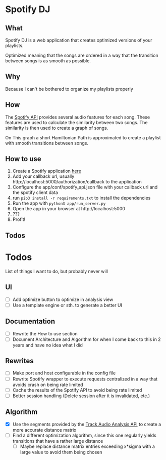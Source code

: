 # Spotify DJ
## What
Spotify DJ is a web application that creates optimized versions of your playlists.

Optimized meaning that the songs are ordered in a way that the transition between songs is as smooth as possible.

## Why
Because I can't be bothered to organize my playlists properly

## How
The [Spotify API](https://developer.spotify.com/documentation/web-api/reference/get-audio-features) provides several audio features for each song. These features are used to calculate the similarity between two songs. The similarity is then used to create a graph of songs. 

On This graph a short Hamiltonian Path is approximated to create a playlist with smooth transitions between songs.

## How to use
1. Create a Spotify application [here](https://developer.spotify.com/dashboard/applications)
2. Add your callback url, usually http://localhost:5000/authorization/callback to the application
3. Configure the app/conf/spotify_api.json file with your callback url and the spotify client data
4. run `pip3 install -r requirements.txt` to install the dependencies
5. Run the app with `python3 app/run_server.py`
6. Open the app in your browser at http://localhost:5000
7. ???
8. Profit!

## Todos


# Todos
List of things I want to do, but probably never will
## UI
- [ ] Add optimize button to optimize in analysis view
- [ ] Use a template engine or sth. to generate a better UI
## Documentation
- [ ] Rewrite the How to use section
- [ ] Document Architecture and Algorithm for when I come back to this in 2 years and have no idea what I did
## Rewrites
- [ ] Make port and host configurable in the config file
- [ ] Rewrite Spotify wrapper to execute requests centralized in a way that avoids crash on being rate limited
- [ ] Cache the results of the Spotify API to avoid being rate limited
- [ ] Better session handling (Delete session after it is invalidated, etc.)
## Algorithm
- [x] Use the segments provided by the [Track Audio Analysis API](https://developer.spotify.com/documentation/web-api/reference/get-audio-analysis) to create a more accurate distance matrix
- [ ] Find a different optimization algorithm, since this one regularly yields transitions that have a rather large distance
    - [ ] Maybe replace distance matrix entries exceeding x*sigma with a large value to avoid them being chosen